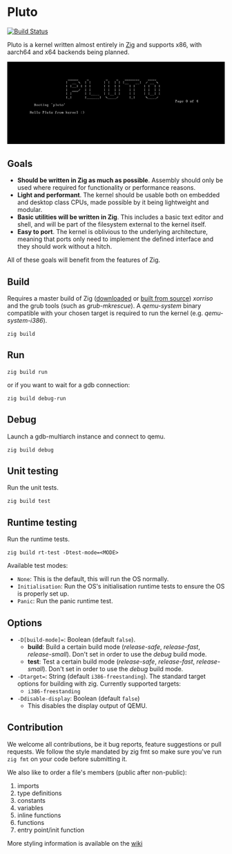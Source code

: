 # Pluto

[![Build Status](https://github.com/SamTebbs33/pluto/workflows/CI/badge.svg)](https://github.com/SamTebbs33/pluto/actions)

Pluto is a kernel written almost entirely in [Zig](https://github.com/ziglang/zig) and supports x86, with aarch64 and x64 backends being planned.

![Hello image](hello.jpg)

## Goals

* **Should be written in Zig as much as possible**. Assembly should only be used where required for functionality or performance reasons.
* **Light and performant**. The kernel should be usable both on embedded and desktop class CPUs, made possible by it being lightweight and modular.
* **Basic utilities will be written in Zig**. This includes a basic text editor and shell, and will be part of the filesystem external to the kernel itself.
* **Easy to port**. The kernel is oblivious to the underlying architecture, meaning that ports only need to implement the defined interface and they should work without a hitch.

All of these goals will benefit from the features of Zig.

## Build

Requires a master build of Zig ([downloaded](https://ziglang.org/download) or [built from source](https://github.com/ziglang/zig#building-from-source)) *xorriso* and the grub tools (such as *grub-mkrescue*). A *qemu-system* binary compatible with your chosen target is required to run the kernel (e.g. *qemu-system-i386*).

```Shell
zig build
```

## Run

```Shell
zig build run
```

or if you want to wait for a gdb connection:

```Shell
zig build debug-run
```

## Debug

Launch a gdb-multiarch instance and connect to qemu.

```Shell
zig build debug
```

## Unit testing

Run the unit tests.

```Shell
zig build test
```

## Runtime testing

Run the runtime tests.

```Shell
zig build rt-test -Dtest-mode=<MODE>
```

Available test modes:

* `None`: This is the default, this will run the OS normally.
* `Initialisation`: Run the OS's initialisation runtime tests to ensure the OS is properly set up.
* `Panic`: Run the panic runtime test.

## Options

* `-D[build-mode]=`: Boolean (default `false`).
  * **build**: Build a certain build mode (*release-safe*, *release-fast*, *release-small*). Don't set in order to use the *debug* build mode.
  * **test**: Test a certain build mode (*release-safe*, *release-fast*, *release-small*). Don't set in order to use the *debug* build mode.
* `-Dtarget=`: String (default `i386-freestanding`). The standard target options for building with zig. Currently supported targets:
  * `i386-freestanding`
* `-Ddisable-display`: Boolean (default `false`)
  * This disables the display output of QEMU.

## Contribution

We welcome all contributions, be it bug reports, feature suggestions or pull requests. We follow the style mandated by zig fmt so make sure you've run `zig fmt` on your code before submitting it.

We also like to order a file's members (public after non-public):

1. imports
2. type definitions
3. constants
4. variables
5. inline functions
6. functions
7. entry point/init function

More styling information is available on the [wiki](https://github.com/SamTebbs33/pluto/wiki/Code-Styling-(Detailed))
